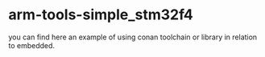 # arm-tools-simple_stm32f4
you can find here an example of using conan toolchain or library in relation to embedded.

